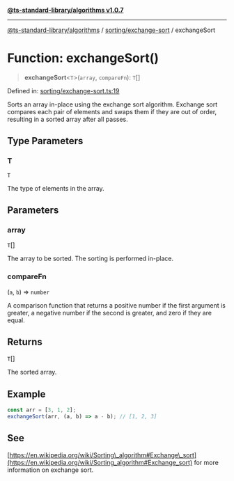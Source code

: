 [**@ts-standard-library/algorithms v1.0.7**](../../../README.md)

***

[@ts-standard-library/algorithms](../../../modules.md) / [sorting/exchange-sort](../README.md) / exchangeSort

# Function: exchangeSort()

> **exchangeSort**\<`T`\>(`array`, `compareFn`): `T`[]

Defined in: [sorting/exchange-sort.ts:19](https://github.com/gabaudette/ts-stdlib/blob/be448e6a9d9c20c6c2f27f6550ce4e65fc8c9b89/packages/algorithms/src/sorting/exchange-sort.ts#L19)

Sorts an array in-place using the exchange sort algorithm.
Exchange sort compares each pair of elements and swaps them if they are out of order,
resulting in a sorted array after all passes.

## Type Parameters

### T

`T`

The type of elements in the array.

## Parameters

### array

`T`[]

The array to be sorted. The sorting is performed in-place.

### compareFn

(`a`, `b`) => `number`

A comparison function that returns a positive number if the first argument is greater,
                   a negative number if the second is greater, and zero if they are equal.

## Returns

`T`[]

The sorted array.

## Example

```typescript
const arr = [3, 1, 2];
exchangeSort(arr, (a, b) => a - b); // [1, 2, 3]
```

## See

[https://en.wikipedia.org/wiki/Sorting\_algorithm#Exchange\_sort](https://en.wikipedia.org/wiki/Sorting_algorithm#Exchange_sort) for more information on exchange sort.
